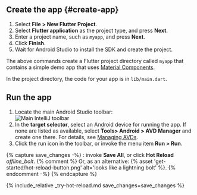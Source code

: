 <div class="tab-pane active" id="androidstudio" role="tabpanel" aria-labelledby="androidstudio-tab" markdown="1">

## Create the app {#create-app}

 1. Select **File > New Flutter Project**.
 1. Select **Flutter application** as the project type, and press **Next**.
 1. Enter a project name, such as `myapp`, and press **Next**.
 1. Click **Finish**.
 1. Wait for Android Studio to install the SDK and create the project.

The above commands create a Flutter project directory called `myapp` that
contains a simple demo app that uses [Material Components][].

In the project directory, the code for your app is in `lib/main.dart`.

## Run the app

 1. Locate the main Android Studio toolbar:<br>
    ![Main IntelliJ toolbar](/development/tools/images/main-toolbar.png)
 1. In the **target selector**, select an Android device for running the app.
    If none are listed as available, select **Tools> Android > AVD Manager** and
    create one there. For details, see [Managing AVDs][].
 1. Click the run icon in the toolbar, or invoke the menu item **Run > Run**.

{% capture save_changes -%}
  : invoke **Save All**, or click **Hot Reload**
  <i class="material-icons align-bottom">offline_bolt</i>.
  {% comment %} Or, as an alternative:
    {% asset 'get-started/hot-reload-button.png' alt='looks like a lightning bolt' %}.
  {% endcomment -%}
{% endcapture %}

{% include_relative _try-hot-reload.md save_changes=save_changes %}

[Managing AVDs]: https://developer.android.com/studio/run/managing-avds.html
[Material Components]: https://material.io/guidelines
</div>
